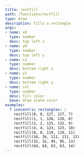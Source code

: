 ```yaml
---
title: rectfill
path: /functions/rectfill
type: draw
description: fills a rectangle
args:
- name: x0
  type: number
  desc: top left x
- name: y0
  type: number
  desc: top left y
- name: x1
  type: number
  desc: bottom right x
- name: y1
  type: number
  desc: bottom right y
- name: col
  type: number
  desc: fill color
  base: draw state color
examples:
  7 concentric rectangles: |
    rectfill(0, 0, 127, 127, 7)
    rectfill(1, 1, 126, 126, 8)
    rectfill(2, 2, 125, 125, 9)
    rectfill(4, 4, 123, 123, 10)
    rectfill(8, 8, 119, 119, 11)
    rectfill(16, 16, 111, 111, 12)
    rectfill(32, 32, 95, 95, 13)
    rectfill(64, 64, 63, 63, 14)
---
```


